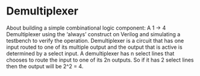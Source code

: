 # Demultiplexer
About building a simple combinational logic component: A 1 -> 4 Demultiplexer using the ‘always’ construct on Verilog and simulating a testbench to verify the operation. Demultiplexer is a circuit that has one input routed to one of its multiple output and the output that is active is determined by a select input. A demultiplexer has n select lines that chooses to route the input to one of its 2n outputs. So if it has 2 select lines then the output will be 2^2 = 4.
